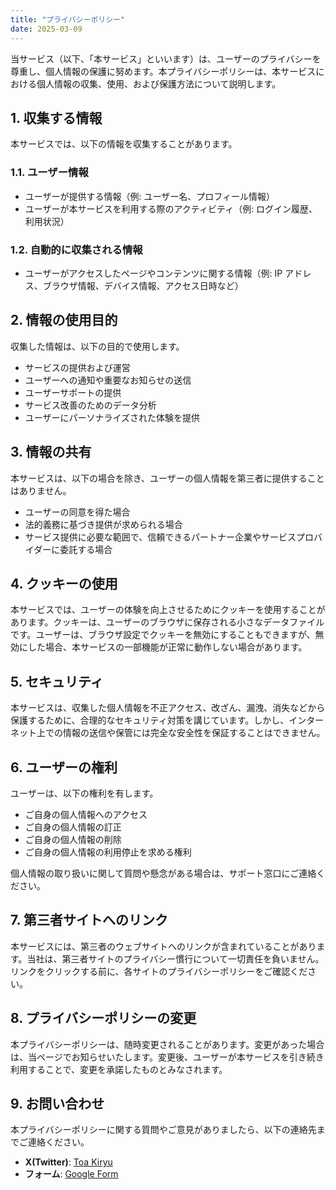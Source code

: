 ```yaml
---
title: "プライバシーポリシー"
date: 2025-03-09
---
```


当サービス（以下、「本サービス」といいます）は、ユーザーのプライバシーを尊重し、個人情報の保護に努めます。本プライバシーポリシーは、本サービスにおける個人情報の収集、使用、および保護方法について説明します。

## 1. 収集する情報

本サービスでは、以下の情報を収集することがあります。

### 1.1. ユーザー情報

- ユーザーが提供する情報（例: ユーザー名、プロフィール情報）
- ユーザーが本サービスを利用する際のアクティビティ（例: ログイン履歴、利用状況）

### 1.2. 自動的に収集される情報

- ユーザーがアクセスしたページやコンテンツに関する情報（例: IP アドレス、ブラウザ情報、デバイス情報、アクセス日時など）

## 2. 情報の使用目的

収集した情報は、以下の目的で使用します。

- サービスの提供および運営
- ユーザーへの通知や重要なお知らせの送信
- ユーザーサポートの提供
- サービス改善のためのデータ分析
- ユーザーにパーソナライズされた体験を提供

## 3. 情報の共有

本サービスは、以下の場合を除き、ユーザーの個人情報を第三者に提供することはありません。

- ユーザーの同意を得た場合
- 法的義務に基づき提供が求められる場合
- サービス提供に必要な範囲で、信頼できるパートナー企業やサービスプロバイダーに委託する場合

## 4. クッキーの使用

本サービスでは、ユーザーの体験を向上させるためにクッキーを使用することがあります。クッキーは、ユーザーのブラウザに保存される小さなデータファイルです。ユーザーは、ブラウザ設定でクッキーを無効にすることもできますが、無効にした場合、本サービスの一部機能が正常に動作しない場合があります。

## 5. セキュリティ

本サービスは、収集した個人情報を不正アクセス、改ざん、漏洩、消失などから保護するために、合理的なセキュリティ対策を講じています。しかし、インターネット上での情報の送信や保管には完全な安全性を保証することはできません。

## 6. ユーザーの権利

ユーザーは、以下の権利を有します。

- ご自身の個人情報へのアクセス
- ご自身の個人情報の訂正
- ご自身の個人情報の削除
- ご自身の個人情報の利用停止を求める権利

個人情報の取り扱いに関して質問や懸念がある場合は、サポート窓口にご連絡ください。

## 7. 第三者サイトへのリンク

本サービスには、第三者のウェブサイトへのリンクが含まれていることがあります。当社は、第三者サイトのプライバシー慣行について一切責任を負いません。リンクをクリックする前に、各サイトのプライバシーポリシーをご確認ください。

## 8. プライバシーポリシーの変更

本プライバシーポリシーは、随時変更されることがあります。変更があった場合は、当ページでお知らせいたします。変更後、ユーザーが本サービスを引き続き利用することで、変更を承諾したものとみなされます。

## 9. お問い合わせ

本プライバシーポリシーに関する質問やご意見がありましたら、以下の連絡先までご連絡ください。

- **X(Twitter)**: [Toa Kiryu](https://x.com/toakiryu)
- **フォーム**: [Google Form](https://toakiryu.com/contact)
